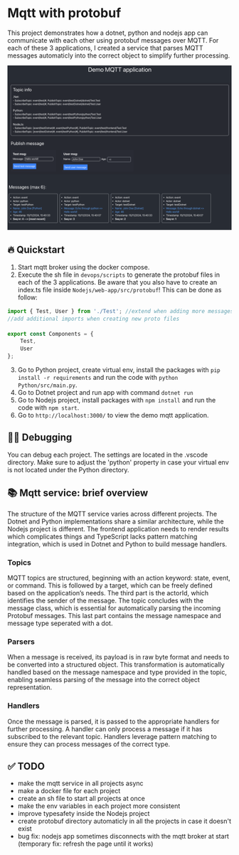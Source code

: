 # Mqtt with protobuf
This project demonstrates how a dotnet, python and nodejs app can communicate with each other using protobuf messages over MQTT. For each of these 3 applications, I created a service that parses MQTT messages automaticly into the correct object to simplify further processing.

![Demo mqtt application](Nodejs/web-app//public//demoScreenshot.png)

## 🔥 Quickstart
1. Start mqtt broker using the docker compose.
2. Execute the sh file in `devops/scripts` to generate the protobuf files in each of the 3 applications. Be aware that you also have to create an index.ts file inside `Nodejs/web-app/src/protobuf`! This can be done as follow:
```typescript
import { Test, User } from './Test'; //extend when adding more messages inside the Test.proto file
//add additional imports when creating new proto files

export const Components = {
	Test,
	User
};
```
3. Go to Python project, create virtual env, install the packages with `pip install -r requirements` and run the code with `python Python/src/main.py`.
4. Go to Dotnet project and run app with command `dotnet run`
5. Go to Nodejs project, install packages with `npm install` and run the code with `npm start`.
6. Go to `http://localhost:3000/` to view the demo mqtt application.

## 🧑‍💻 Debugging
You can debug each project. The settings are located in the .vscode directory. Make sure to adjust the 'python' property in case your virtual env is not located under the Python directory.

## 📚 Mqtt service: brief overview
The structure of the MQTT service varies across different projects. The Dotnet and Python implementations share a similar architecture, while the Nodejs project is different. The frontend application needs to render results which complicates things and TypeScript lacks pattern matching integration, which is used in Dotnet and Python to build message handlers.

### Topics
MQTT topics are structured, beginning with an action keyword: state, event, or command. This is followed by a target, which can be freely defined based on the application’s needs. The third part is the actorId, which identifies the sender of the message. The topic concludes with the message class, which is essential for automatically parsing the incoming Protobuf messages. This last part contains the message namespace and message type seperated with a dot.

### Parsers
When a message is received, its payload is in raw byte format and needs to be converted into a structured object. This transformation is automatically handled based on the message namespace and type provided in the topic, enabling seamless parsing of the message into the correct object representation.

### Handlers
Once the message is parsed, it is passed to the appropriate handlers for further processing. A handler can only process a message if it has subscribed to the relevant topic. Handlers leverage pattern matching to ensure they can process messages of the correct type.

## ✅ TODO
- make the mqtt service in all projects async
- make a docker file for each project
- create an sh file to start all projects at once
- make the env variables in each project more consistent
- improve typesafety inside the Nodejs project
- create protobuf directory automaticly in all the projects in case it doesn't exist
- bug fix: nodejs app sometimes disconnects with the mqtt broker at start (temporary fix: refresh the page until it works)